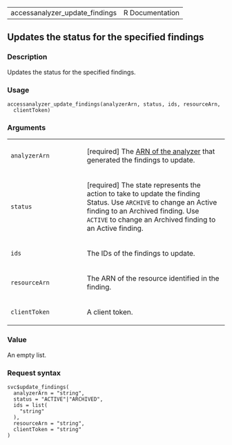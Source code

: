 <table style="width: 100%;">
<tbody>
<tr class="odd">
<td>accessanalyzer_update_findings</td>
<td style="text-align: right;">R Documentation</td>
</tr>
</tbody>
</table>

## Updates the status for the specified findings

### Description

Updates the status for the specified findings.

### Usage

    accessanalyzer_update_findings(analyzerArn, status, ids, resourceArn,
      clientToken)

### Arguments

<table>
<colgroup>
<col style="width: 35%" />
<col style="width: 65%" />
</colgroup>
<tbody>
<tr class="odd">
<td><code
id="accessanalyzer_update_findings_:_analyzerArn">analyzerArn</code></td>
<td><p>[required] The <a
href="https://docs.aws.amazon.com/IAM/latest/UserGuide/access-analyzer-getting-started.html#permission-resources">ARN
of the analyzer</a> that generated the findings to update.</p></td>
</tr>
<tr class="even">
<td><code
id="accessanalyzer_update_findings_:_status">status</code></td>
<td><p>[required] The state represents the action to take to update the
finding Status. Use <code>ARCHIVE</code> to change an Active finding to
an Archived finding. Use <code>ACTIVE</code> to change an Archived
finding to an Active finding.</p></td>
</tr>
<tr class="odd">
<td><code id="accessanalyzer_update_findings_:_ids">ids</code></td>
<td><p>The IDs of the findings to update.</p></td>
</tr>
<tr class="even">
<td><code
id="accessanalyzer_update_findings_:_resourceArn">resourceArn</code></td>
<td><p>The ARN of the resource identified in the finding.</p></td>
</tr>
<tr class="odd">
<td><code
id="accessanalyzer_update_findings_:_clientToken">clientToken</code></td>
<td><p>A client token.</p></td>
</tr>
</tbody>
</table>

### Value

An empty list.

### Request syntax

    svc$update_findings(
      analyzerArn = "string",
      status = "ACTIVE"|"ARCHIVED",
      ids = list(
        "string"
      ),
      resourceArn = "string",
      clientToken = "string"
    )

